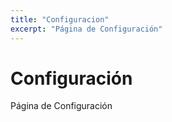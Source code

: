 ```yaml
---
title: "Configuracion"
excerpt: "Página de Configuración"
---
```


# Configuración

Página de Configuración
